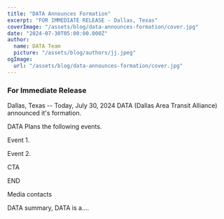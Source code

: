 ```yaml
---
title: "DATA Announces Formation"
excerpt: "FOR IMMEDIATE RELEASE - Dallas, Texas"
coverImage: "/assets/blog/data-announces-formation/cover.jpg"
date: "2024-07-30T05:00:00.000Z"
author:
  name: DATA Team
  picture: "/assets/blog/authors/jj.jpeg"
ogImage:
  url: "/assets/blog/data-announces-formation/cover.jpg"
---
```


### For Immediate Release 
Dallas, Texas -- Today, July 30, 2024 DATA (Dallas Area Transit Alliance) announced it's formation. 


DATA Plans the following events. 

Event 1. 

Event 2.


CTA

END

Media contacts

DATA summary, DATA is a....